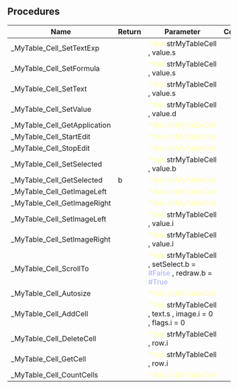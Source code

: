 ## Procedures

|Name|Return|Parameter|Comment|
| --- | --- | --- | --- |
|\_MyTable\_Cell\_SetTextExp||<span style="color:#FFFFAA">*this.</span>strMyTableCell , value.s||
|\_MyTable\_Cell\_SetFormula||<span style="color:#FFFFAA">*this.</span>strMyTableCell , value.s||
|\_MyTable\_Cell\_SetText||<span style="color:#FFFFAA">*this.</span>strMyTableCell , value.s||
|\_MyTable\_Cell\_SetValue||<span style="color:#FFFFAA">*this.</span>strMyTableCell , value.d||
|\_MyTable\_Cell\_GetApplication||<span style="color:#FFFFAA">*this.strMyTableCell</span>||
|\_MyTable\_Cell\_StartEdit||<span style="color:#FFFFAA">*this.strMyTableCell</span>||
|\_MyTable\_Cell\_StopEdit||<span style="color:#FFFFAA">*this.strMyTableCell</span>||
|\_MyTable\_Cell\_SetSelected||<span style="color:#FFFFAA">*this.</span>strMyTableCell , value.b||
|\_MyTable\_Cell\_GetSelected|b|<span style="color:#FFFFAA">*this.strMyTableCell</span>||
|\_MyTable\_Cell\_GetImageLeft||<span style="color:#FFFFAA">*this.strMyTableCell</span>||
|\_MyTable\_Cell\_GetImageRight||<span style="color:#FFFFAA">*this.strMyTableCell</span>||
|\_MyTable\_Cell\_SetImageLeft||<span style="color:#FFFFAA">*this.</span>strMyTableCell , value.i||
|\_MyTable\_Cell\_SetImageRight||<span style="color:#FFFFAA">*this.</span>strMyTableCell , value.i||
|\_MyTable\_Cell\_ScrollTo||<span style="color:#FFFFAA">*this.</span>strMyTableCell , setSelect.b = <span style="color:#AAAAFF">\#False</span> , redraw.b = <span style="color:#AAAAFF">\#True</span>||
|\_MyTable\_Cell\_Autosize||<span style="color:#FFFFAA">*this.strMyTableCell</span>||
|\_MyTable\_Cell\_AddCell||<span style="color:#FFFFAA">*this.</span>strMyTableCell , text.s , image.i = 0 , flags.i = 0||
|\_MyTable\_Cell\_DeleteCell||<span style="color:#FFFFAA">*this.</span>strMyTableCell , row.i||
|\_MyTable\_Cell\_GetCell||<span style="color:#FFFFAA">*this.</span>strMyTableCell , row.i||
|\_MyTable\_Cell\_CountCells||<span style="color:#FFFFAA">*this.strMyTableCell</span>||


